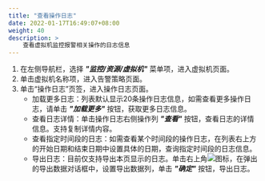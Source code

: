 ```yaml
---
title: "查看操作日志"
date: 2022-01-17T16:49:07+08:00
weight: 40
description: >
    查看虚拟机监控报警相关操作的日志信息
---
```


1. 在左侧导航栏，选择 **_"监控/资源/虚拟机"_** 菜单项，进入虚拟机页面。
2. 单击虚拟机名称项，进入告警策略页面。
2. 单击“操作日志”页签，进入操作日志页面。
    - 加载更多日志：列表默认显示20条操作日志信息，如需查看更多操作日志，请单击 **_"加载更多"_** 按钮，获取更多日志信息。
    - 查看日志详情：单击操作日志右侧操作列 **_"查看"_** 按钮，查看日志的详情信息。支持复制详情内容。
    - 查看指定时间段的日志：如需查看某个时间段的操作日志，在列表右上方的开始日期和结束日期中设置具体的日期，查询指定时间段的日志信息。
    - 导出日志：目前仅支持导出本页显示的日志。单击右上角![](../../../../../images/download.png)图标，在弹出的导出数据对话框中，设置导出数据列，单击 **_"确定"_** 按钮，导出日志。